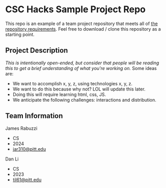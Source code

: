 # CSC Hacks Sample Project Repo

This repo is an example of a team project repository that meets all of [the repository requirements](https://www.notion.so/CSC-Hacks-901a62e005c8494fa342e0cc738101ad#da206965e3ed497f9bd6c1ceebd4fac9). Feel free to download / clone this repository as a starting point.

## Project Description
*This is intentionally open-ended, but consider that people will be reading this to get a brief understanding of what you're working on.* Some ideas are:
* We want to accomplish x, y, z, using technologies x, y, z.
* We want to do this because why not? LOL will update this later.
* Doing this will require learning html, css, JS.
* We anticipate the following challenges: interactions and distribution.

## Team Information
James Rabuzzi 
* CS
* 2024
* jar310@pitt.edu

Dan Li
* CS
* 2023
* til61@pitt.edu
